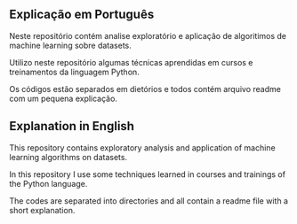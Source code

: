## Explicação em Português

Neste repositório contém analise exploratório e aplicação de algoritimos de machine learning sobre datasets.

Utilizo neste repositório algumas técnicas aprendidas em cursos e treinamentos da linguagem Python.

Os códigos estão separados em dietórios e todos contém arquivo readme com um pequena explicação.



## Explanation in English

This repository contains exploratory analysis and application of machine learning algorithms on datasets.

In this repository I use some techniques learned in courses and trainings of the Python language.

The codes are separated into directories and all contain a readme file with a short explanation.
